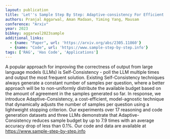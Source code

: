 ```yaml
---
layout: publication
title: 'Let''s Sample Step By Step: Adaptive-consistency For Efficient Reasoning And Coding With Llms'
authors: Pranjal Aggarwal, Aman Madaan, Yiming Yang, Mausam
conference: "Arxiv"
year: 2023
bibkey: aggarwal2023sample
additional_links:
  - {name: "Paper", url: 'https://arxiv.org/abs/2305.11860'}
  - {name: "Code", url: 'https://www.sample-step-by-step.info'}
tags: ['RAG', 'Has Code', 'Applications']
---
```

A popular approach for improving the correctness of output from large
language models (LLMs) is Self-Consistency - poll the LLM multiple times and
output the most frequent solution. Existing Self-Consistency techniques always
generate a constant number of samples per question, where a better approach
will be to non-uniformly distribute the available budget based on the amount of
agreement in the samples generated so far. In response, we introduce
Adaptive-Consistency, a cost-efficient, model-agnostic technique that
dynamically adjusts the number of samples per question using a lightweight
stopping criterion. Our experiments over 17 reasoning and code generation
datasets and three LLMs demonstrate that Adaptive-Consistency reduces sample
budget by up to 7.9 times with an average accuracy drop of less than 0.1%. Our
code and data are available at https://www.sample-step-by-step.info
